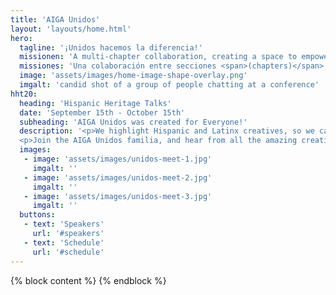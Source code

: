 ```yaml
---
title: 'AIGA Unidos'
layout: 'layouts/home.html'
hero:
  tagline: '¡Unidos hacemos la diferencia!'
  missionen: 'A multi-chapter collaboration, creating a space to empower and celebrate the lives, work, stories, and needs of creatives with a Latinx and Hispanic cultural heritage.'
  missiones: 'Una colaboración entre secciones <span>(chapters)</span>, creando un espacio en el cual se pueda empoderar y celebrar las vidas, los trabajos, las historias, y las voces de las personas creativas con herencia cultural Latinx e Hispana.'
  image: 'assets/images/home-image-shape-overlay.png'
  imgalt: 'candid shot of a group of people chatting at a conference'
hht20:
  heading: 'Hispanic Heritage Talks'
  date: 'September 15th - October 15th'
  subheading: 'AIGA Unidos was created for Everyone!'
  description: '<p>We highlight Hispanic and Latinx creatives, so we can share their stories and work with the world—that’s you! Our first ever event is a series of talks called Hispanic Heritage Talks, which will take place during Hispanic Heritage Month. It is a series of virtual talks featuring Latinx and Hispanic creatives from different backgrounds and disciplines. ¡Acompañanos!</p>
  <p>Join the AIGA Unidos familia, and hear from all the amazing creatives our heritage has to offer. From us to you, with love and a little sazón... who are we kidding? A lot of sazón! <em>We are Unidos for Everyone!</em></p>'
  images:
   - image: 'assets/images/unidos-meet-1.jpg'
     imgalt: ''
   - image: 'assets/images/unidos-meet-2.jpg'
     imgalt: ''
   - image: 'assets/images/unidos-meet-3.jpg'
     imgalt: ''
  buttons:
   - text: 'Speakers'
     url: '#speakers'
   - text: 'Schedule'
     url: '#schedule'
---
```


{% block content %}
{% endblock %}
